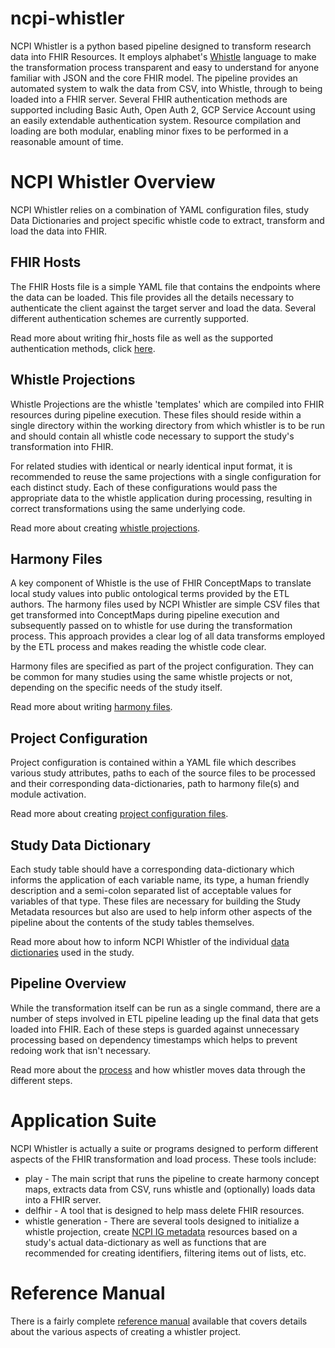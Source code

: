 # ncpi-whistler
NCPI Whistler is a python based pipeline designed to transform research data into FHIR Resources. It employs alphabet's [Whistle](/whistle) language to make the transformation process transparent and easy to understand for anyone familiar with JSON and the core FHIR model. The pipeline provides an automated system to walk the data from CSV, into Whistle, through to being loaded into a FHIR server. Several FHIR authentication methods are supported including Basic Auth, Open Auth 2, GCP Service Account using an easily extendable authentication system. Resource compilation and loading are both modular, enabling minor fixes to be performed in a reasonable amount of time. 

# NCPI Whistler Overview
NCPI Whistler relies on a combination of YAML configuration files, study Data Dictionaries and project specific whistle code to extract, transform and load the data into FHIR. 

## FHIR Hosts
The FHIR Hosts file is a simple YAML file that contains the endpoints where the data can be loaded. This file provides all the details necessary to authenticate the client against the target server and load the data. Several different authentication schemes are currently supported. 

Read more about writing fhir_hosts file as well as the supported authentication methods, click [here](/ref/fhir_hosts).

## Whistle Projections
Whistle Projections are the whistle 'templates' which are compiled into FHIR resources during pipeline execution. These files should reside within a single directory within the working directory from which whistler is to be run and should contain all whistle code necessary to support the study's transformation into FHIR. 

For related studies with identical or nearly identical input format, it is recommended to reuse the same projections with a single configuration for each distinct study. Each of these configurations would pass the appropriate data to the whistle application during processing, resulting in correct transformations using the same underlying code. 

Read more about creating [whistle projections](/ref/whistle_projections). 

## Harmony Files
A key component of Whistle is the use of FHIR ConceptMaps to translate local study values into public ontological terms provided by the ETL authors. The harmony files used by NCPI Whistler are simple CSV files that get transformed into ConceptMaps during pipeline execution and subsequently passed on to whistle for use during the transformation process. This approach provides a clear log of all data transforms employed by the ETL process and makes reading the whistle code clear. 

Harmony files are specified as part of the project configuration. They can be common for many studies using the same whistle projects or not, depending on the specific needs of the study itself. 

Read more about writing [harmony files](/ref/harmony_files).

## Project Configuration
Project configuration is contained within a YAML file which describes various study attributes, paths to each of the source files to be processed and their corresponding data-dictionaries, path to harmony file(s) and module activation.

Read more about creating [project configuration files](/ref/project_config).

## Study Data Dictionary
Each study table should have a corresponding data-dictionary which informs the application of each variable name, its type, a human friendly description and a semi-colon separated list of acceptable values for variables of that type. These files are necessary for building the Study Metadata resources but also are used to help inform other aspects of the pipeline about the contents of the study tables themselves. 

Read more about how to inform NCPI Whistler of the individual [data dictionaries](/ref/data_dictionary) used in the study. 

## Pipeline Overview
While the transformation itself can be run as a single command, there are a number of steps involved in ETL pipeline leading up the final data that gets loaded into FHIR. Each of these steps is guarded against unnecessary processing based on dependency timestamps which helps to prevent redoing work that isn't necessary. 

Read more about the [process](/ref/pipeline_overview) and how whistler moves data through the different steps. 

# Application Suite
NCPI Whistler is actually a suite or programs designed to perform different aspects of the FHIR transformation and load process. These tools include:
  * play - The main script that runs the pipeline to create harmony concept maps, extracts data from CSV, runs whistle and (optionally) loads data into a FHIR server. 
  * delfhir - A tool that is designed to help mass delete FHIR resources.
  * whistle generation - There are several tools designed to initialize a whistle projection, create [NCPI IG metadata](https://nih-ncpi.github.io/ncpi-fhir-ig/study_metadata.html) resources based on a study's actual data-dictionary as well as functions that are recommended for creating identifiers, filtering items out of lists, etc. 

# Reference Manual
There is a fairly complete [reference manual](/ref/) available that covers details about the various aspects of creating a whistler project. 


